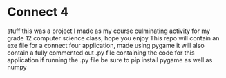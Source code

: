 # Connect 4
stuff
this was a project I made as my course culminating activity for my grade 12 computer science class, hope you enjoy 
This repo will contain an exe file for a connect four application, made using pygame
it will also contain a fully commented out .py file containing the code for this application
if running the .py file be sure to pip install pygame as well as numpy
